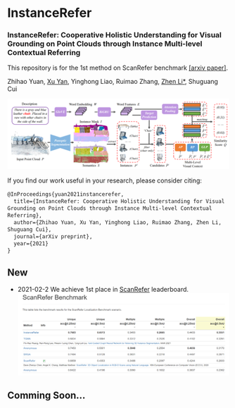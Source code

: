 # InstanceRefer
### InstanceRefer: Cooperative Holistic Understanding for Visual Grounding on Point Clouds through Instance Multi-level Contextual Referring

This repository is for the 1st method on ScanRefer benchmark [[arxiv paper]](https://arxiv.org/pdf/2103.01128.pdf).

Zhihao Yuan, [Xu Yan](https://github.com/yanx27), Yinghong Liao, Ruimao Zhang, [Zhen Li*](https://mypage.cuhk.edu.cn/academics/lizhen/), Shuguang Cui

![](figures/pipeline.png)

If you find our work useful in your research, please consider citing:
```
@InProceedings{yuan2021instancerefer,
  title={InstanceRefer: Cooperative Holistic Understanding for Visual Grounding on Point Clouds through Instance Multi-level Contextual Referring},
  author={Zhihao Yuan, Xu Yan, Yinghong Liao, Ruimao Zhang, Zhen Li, Shuguang Cui},
  journal={arXiv preprint},
  year={2021}
}
```
## New
* 2021-02-2 We achieve 1st place in [ScanRefer](http://kaldir.vc.in.tum.de/scanrefer_benchmark/) leaderboard.
![](figures/benchmark.png)

## Comming Soon...


